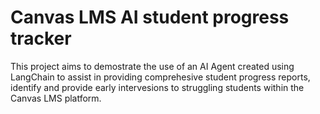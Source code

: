 # Canvas LMS AI student progress tracker
This project aims to demostrate the use of an AI Agent created using LangChain to assist in providing comprehesive student progress reports, identify and provide early intervesions to struggling students within the Canvas LMS platform.



